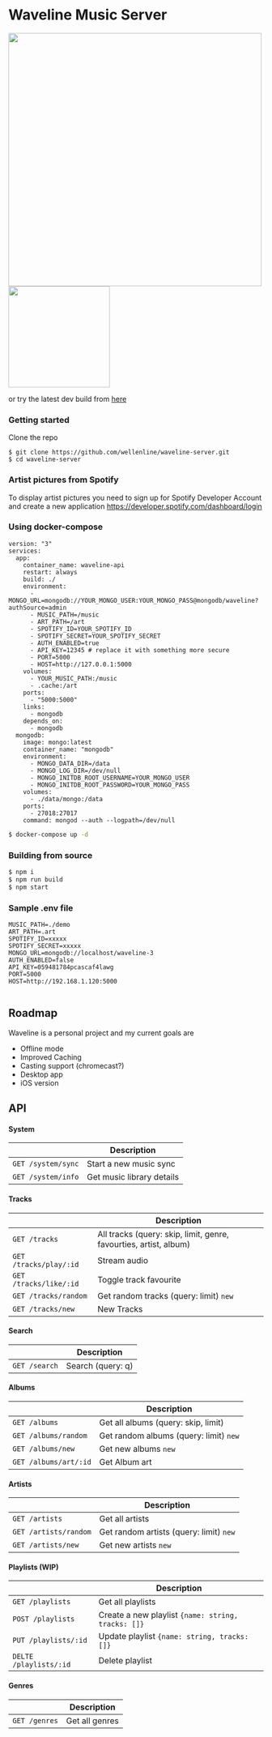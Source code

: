 # Waveline Music Server
<img width="500" src="https://preview.redd.it/3vujqpdulbi41.png?width=2756&format=png&auto=webp&s=2cd56216825a7e9d9145e6b1fb2eb7750bb079d3">

<a href="https://play.google.com/store/apps/details?id=com.waveline.app" target="_blank">
<img src="https://play.google.com/intl/en_us/badges/images/generic/en_badge_web_generic.png" width="200">
</a>

or try the latest dev build from
[here](https://github.com/Wellenline/waveline-server/blob/master/app-release/app-release.apk)


### Getting started

Clone the repo
```Sh
$ git clone https://github.com/wellenline/waveline-server.git
$ cd waveline-server
```

### Artist pictures from Spotify
To display artist pictures you need to sign up for Spotify Developer Account and create a new application
https://developer.spotify.com/dashboard/login


### Using docker-compose
```docker
version: "3"
services:
  app:
    container_name: waveline-api
    restart: always
    build: ./
    environment:
      - MONGO_URL=mongodb://YOUR_MONGO_USER:YOUR_MONGO_PASS@mongodb/waveline?authSource=admin
      - MUSIC_PATH=/music
      - ART_PATH=/art
      - SPOTIFY_ID=YOUR_SPOTIFY_ID
      - SPOTIFY_SECRET=YOUR_SPOTIFY_SECRET
      - AUTH_ENABLED=true
      - API_KEY=12345 # replace it with something more secure
      - PORT=5000
      - HOST=http://127.0.0.1:5000
    volumes:
      - YOUR_MUSIC_PATH:/music
      - .cache:/art
    ports:
      - "5000:5000"
    links:
      - mongodb
    depends_on:
      - mongodb
  mongodb:
    image: mongo:latest
    container_name: "mongodb"
    environment:
      - MONGO_DATA_DIR=/data
      - MONGO_LOG_DIR=/dev/null
      - MONGO_INITDB_ROOT_USERNAME=YOUR_MONGO_USER
      - MONGO_INITDB_ROOT_PASSWORD=YOUR_MONGO_PASS
    volumes:
      - ./data/mongo:/data
    ports:
      - 27018:27017
    command: mongod --auth --logpath=/dev/null
 ```

```sh
$ docker-compose up -d
```

### Building from source
```sh
$ npm i
$ npm run build
$ npm start
```

### Sample .env file
```env
MUSIC_PATH=./demo
ART_PATH=.art
SPOTIFY_ID=xxxxx
SPOTIFY_SECRET=xxxxx
MONGO_URL=mongodb://localhost/waveline-3
AUTH_ENABLED=false
API_KEY=059481784pcascaf4lawg
PORT=5000
HOST=http://192.168.1.120:5000


```

## Roadmap
Waveline is a personal project and my current goals are

* Offline mode
* Improved Caching
* Casting support (chromecast?)
* Desktop app
* iOS version


## API
#### System
|                |Description                    |
|----------------|-------------------------------|
|`GET /system/sync`|Start a new music sync|
|`GET /system/info`|Get music library details|


#### Tracks
|                |Description                    |
|----------------|-------------------------------|
|`GET /tracks`|All tracks (query: skip, limit, genre, favourties, artist, album)|
|`GET /tracks/play/:id`|Stream audio|
|`GET /tracks/like/:id`|Toggle track favourite |
|`GET /tracks/random`| Get random tracks (query: limit) `new` |
|`GET /tracks/new`|New Tracks|

#### Search
|                |Description                    |
|----------------|-------------------------------|
|`GET /search`| Search (query: q) |


#### Albums
|                |Description                    |
|----------------|-------------------------------|
|`GET /albums`| Get all albums (query: skip, limit) |
|`GET /albums/random`| Get random albums (query: limit) `new` |
|`GET /albums/new`| Get new albums `new` |
|`GET /albums/art/:id`|Get Album art |


#### Artists
|                |Description                    |
|----------------|-------------------------------|
|`GET /artists`| Get all artists |
|`GET /artists/random`| Get random artists (query: limit) `new` |
|`GET /artists/new`| Get new artists `new` |


#### Playlists (WIP)
|                |Description                    |
|----------------|-------------------------------|
|`GET /playlists`| Get all playlists |
|`POST /playlists`| Create a new playlist `{name: string, tracks: []}` |
|`PUT /playlists/:id`| Update playlist `{name: string, tracks: []}` |
|`DELTE /playlists/:id`| Delete playlist |

#### Genres
|                |Description                    |
|----------------|-------------------------------|
|`GET /genres`| Get all genres |
